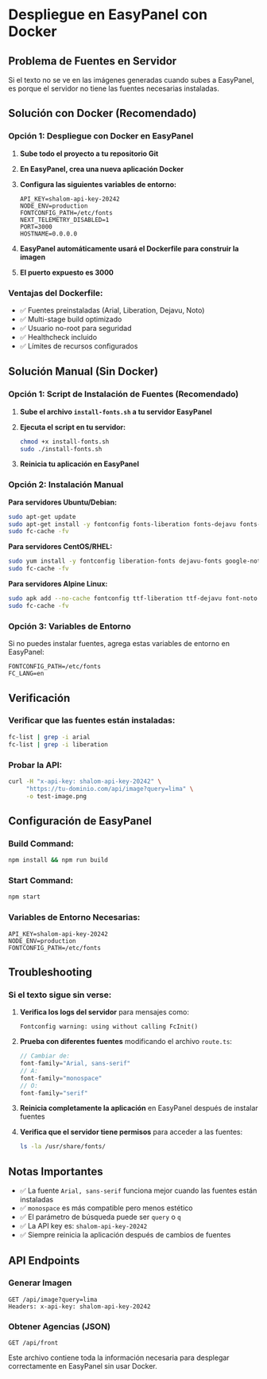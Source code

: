 # Despliegue en EasyPanel con Docker

## Problema de Fuentes en Servidor

Si el texto no se ve en las imágenes generadas cuando subes a EasyPanel, es porque el servidor no tiene las fuentes necesarias instaladas.

## Solución con Docker (Recomendado)

### Opción 1: Despliegue con Docker en EasyPanel

1. **Sube todo el proyecto a tu repositorio Git**

2. **En EasyPanel, crea una nueva aplicación Docker**

3. **Configura las siguientes variables de entorno:**
   ```
   API_KEY=shalom-api-key-20242
   NODE_ENV=production
   FONTCONFIG_PATH=/etc/fonts
   NEXT_TELEMETRY_DISABLED=1
   PORT=3000
   HOSTNAME=0.0.0.0
   ```

4. **EasyPanel automáticamente usará el Dockerfile para construir la imagen**

5. **El puerto expuesto es 3000**

### Ventajas del Dockerfile:
- ✅ Fuentes preinstaladas (Arial, Liberation, Dejavu, Noto)
- ✅ Multi-stage build optimizado
- ✅ Usuario no-root para seguridad
- ✅ Healthcheck incluido
- ✅ Límites de recursos configurados

## Solución Manual (Sin Docker)

### Opción 1: Script de Instalación de Fuentes (Recomendado)

1. **Sube el archivo `install-fonts.sh` a tu servidor EasyPanel**

2. **Ejecuta el script en tu servidor:**
   ```bash
   chmod +x install-fonts.sh
   sudo ./install-fonts.sh
   ```

3. **Reinicia tu aplicación en EasyPanel**

### Opción 2: Instalación Manual

**Para servidores Ubuntu/Debian:**
```bash
sudo apt-get update
sudo apt-get install -y fontconfig fonts-liberation fonts-dejavu fonts-noto
sudo fc-cache -fv
```

**Para servidores CentOS/RHEL:**
```bash
sudo yum install -y fontconfig liberation-fonts dejavu-fonts google-noto-fonts
sudo fc-cache -fv
```

**Para servidores Alpine Linux:**
```bash
sudo apk add --no-cache fontconfig ttf-liberation ttf-dejavu font-noto
sudo fc-cache -fv
```

### Opción 3: Variables de Entorno

Si no puedes instalar fuentes, agrega estas variables de entorno en EasyPanel:

```
FONTCONFIG_PATH=/etc/fonts
FC_LANG=en
```

## Verificación

### Verificar que las fuentes están instaladas:
```bash
fc-list | grep -i arial
fc-list | grep -i liberation
```

### Probar la API:
```bash
curl -H "x-api-key: shalom-api-key-20242" \
     "https://tu-dominio.com/api/image?query=lima" \
     -o test-image.png
```

## Configuración de EasyPanel

### Build Command:
```bash
npm install && npm run build
```

### Start Command:
```bash
npm start
```

### Variables de Entorno Necesarias:
```
API_KEY=shalom-api-key-20242
NODE_ENV=production
FONTCONFIG_PATH=/etc/fonts
```

## Troubleshooting

### Si el texto sigue sin verse:

1. **Verifica los logs del servidor** para mensajes como:
   ```
   Fontconfig warning: using without calling FcInit()
   ```

2. **Prueba con diferentes fuentes** modificando el archivo `route.ts`:
   ```typescript
   // Cambiar de:
   font-family="Arial, sans-serif"
   // A:
   font-family="monospace"
   // O:
   font-family="serif"
   ```

3. **Reinicia completamente la aplicación** en EasyPanel después de instalar fuentes

4. **Verifica que el servidor tiene permisos** para acceder a las fuentes:
   ```bash
   ls -la /usr/share/fonts/
   ```

## Notas Importantes

- ✅ La fuente `Arial, sans-serif` funciona mejor cuando las fuentes están instaladas
- ✅ `monospace` es más compatible pero menos estético
- ✅ El parámetro de búsqueda puede ser `query` o `q`
- ✅ La API key es: `shalom-api-key-20242`
- ✅ Siempre reinicia la aplicación después de cambios de fuentes

## API Endpoints

### Generar Imagen
```
GET /api/image?query=lima
Headers: x-api-key: shalom-api-key-20242
```

### Obtener Agencias (JSON)
```
GET /api/front
```

Este archivo contiene toda la información necesaria para desplegar correctamente en EasyPanel sin usar Docker.